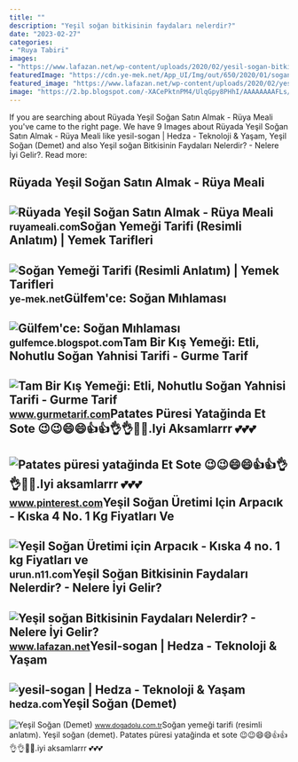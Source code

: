 ```yaml
---
title: ""
description: "Yeşil soğan bitkisinin faydaları nelerdir?"
date: "2023-02-27"
categories:
- "Ruya Tabiri"
images:
- "https://www.lafazan.net/wp-content/uploads/2020/02/yesil-sogan-bitkisinin-faydalari-nelerdir.jpg"
featuredImage: "https://cdn.ye-mek.net/App_UI/Img/out/650/2020/01/sogan-yemegi-resimli-yemek-tarifi(8).jpg"
featured_image: "https://www.lafazan.net/wp-content/uploads/2020/02/yesil-sogan-bitkisinin-faydalari-nelerdir.jpg"
image: "https://2.bp.blogspot.com/-XACePktnPM4/UlqGpy8PHhI/AAAAAAAAFLs/lTBFfJfwy-A/s1600/food2.jpg"
---
```


If you are searching about Rüyada Yeşil Soğan Satın Almak - Rüya Meali you've came to the right page. We have 9 Images about Rüyada Yeşil Soğan Satın Almak - Rüya Meali like yesil-sogan | Hedza - Teknoloji &amp; Yaşam, Yeşil Soğan (Demet) and also Yeşil soğan Bitkisinin Faydaları Nelerdir? - Nelere İyi Gelir?. Read more:

Rüyada Yeşil Soğan Satın Almak - Rüya Meali
-------------------------------------------

 ![Rüyada Yeşil Soğan Satın Almak - Rüya Meali](http://ruyameali.com/wp-content/uploads/2018/09/yesil-sogan-almak.jpg) <small>ruyameali.com</small>Soğan Yemeği Tarifi (Resimli Anlatım) | Yemek Tarifleri
-------------------------------------------------------

 ![Soğan Yemeği Tarifi (Resimli Anlatım) | Yemek Tarifleri](https://cdn.ye-mek.net/App_UI/Img/out/650/2020/01/sogan-yemegi-resimli-yemek-tarifi(8).jpg) <small>ye-mek.net</small>Gülfem'ce: Soğan Mıhlaması
--------------------------

 ![Gülfem'ce: Soğan Mıhlaması](https://2.bp.blogspot.com/-XACePktnPM4/UlqGpy8PHhI/AAAAAAAAFLs/lTBFfJfwy-A/s1600/food2.jpg) <small>gulfemce.blogspot.com</small>Tam Bir Kış Yemeği: Etli, Nohutlu Soğan Yahnisi Tarifi - Gurme Tarif
--------------------------------------------------------------------

 ![Tam Bir Kış Yemeği: Etli, Nohutlu Soğan Yahnisi Tarifi - Gurme Tarif](https://www.gurmetarif.com/wp-content/uploads/2021/12/etli-nohutlu-sogan-yahnisi-tarifi.jpg) <small>www.gurmetarif.com</small>Patates Püresi Yatağinda Et Sote 😉😉😄😄👍👍👌👌🍖🍖.Iyi Aksamlarrr 💕💕💕
--------------------------------------------------------------

 ![Patates püresi yatağinda Et Sote 😉😉😄😄👍👍👌👌🍖🍖.Iyi aksamlarrr 💕💕💕](https://i.pinimg.com/originals/ae/f4/eb/aef4ebe9f4b3eb408f59f5d87c940aef.jpg) <small>www.pinterest.com</small>Yeşil Soğan Üretimi Için Arpacık - Kıska 4 No. 1 Kg Fiyatları Ve
----------------------------------------------------------------

 ![Yeşil Soğan Üretimi için Arpacık - Kıska 4 no. 1 kg Fiyatları ve](https://n11scdn.akamaized.net/a1/1024/ev-yasam/tohum/yesil-sogan-uretimi-icin-arpacik-kiska-4-no-1-kg__1118857262660975.jpg) <small>urun.n11.com</small>Yeşil Soğan Bitkisinin Faydaları Nelerdir? - Nelere İyi Gelir?
--------------------------------------------------------------

 ![Yeşil soğan Bitkisinin Faydaları Nelerdir? - Nelere İyi Gelir?](https://www.lafazan.net/wp-content/uploads/2020/02/yesil-sogan-bitkisinin-faydalari-nelerdir.jpg) <small>www.lafazan.net</small>Yesil-sogan | Hedza - Teknoloji &amp; Yaşam
-------------------------------------------

 ![yesil-sogan | Hedza - Teknoloji & Yaşam](https://hedza.com/wp-content/uploads/2020/01/yesil-sogan.jpg) <small>hedza.com</small>Yeşil Soğan (Demet)
-------------------

 ![Yeşil Soğan (Demet)](https://www.dogadolu.com.tr/Uploads/UrunResimleri/buyuk/yesil-sogan-demet-c1-238.jpg) <small>www.dogadolu.com.tr</small>Soğan yemeği tarifi (resimli anlatım). Yeşil soğan (demet). Patates püresi yatağinda et sote 😉😉😄😄👍👍👌👌🍖🍖.iyi aksamlarrr 💕💕💕
